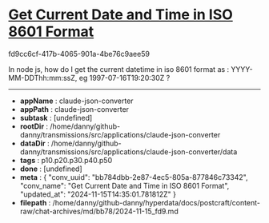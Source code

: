 # [Get Current Date and Time in ISO 8601 Format](https://claude.ai/chat/bb784dbb-2e87-4ec5-805a-877846c73342)

fd9cc6cf-417b-4065-901a-4be76c9aee59

In node js, how do I get the current datetime in iso 8601 format as  :       YYYY-MM-DDThh:mm:ssZ, eg 1997-07-16T19:20:30Z ?

---

* **appName** : claude-json-converter
* **appPath** : claude-json-converter
* **subtask** : [undefined]
* **rootDir** : /home/danny/github-danny/transmissions/src/applications/claude-json-converter
* **dataDir** : /home/danny/github-danny/transmissions/src/applications/claude-json-converter/data
* **tags** : p10.p20.p30.p40.p50
* **done** : [undefined]
* **meta** : {
  "conv_uuid": "bb784dbb-2e87-4ec5-805a-877846c73342",
  "conv_name": "Get Current Date and Time in ISO 8601 Format",
  "updated_at": "2024-11-15T14:35:01.781812Z"
}
* **filepath** : /home/danny/github-danny/hyperdata/docs/postcraft/content-raw/chat-archives/md/bb78/2024-11-15_fd9.md